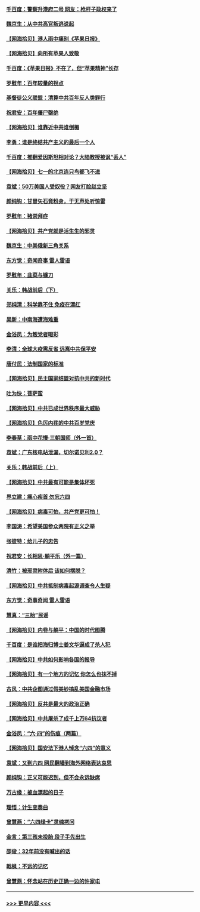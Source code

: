 #### [千百度：警察升港府二号 网友：枪杆子政权来了](../pages/nsc993/n13050261.md?t=06271452) 
#### [魏京生：从中共高官叛逃说起](../pages/nsc993/n13048997.md?t=06271452) 
#### [【网海拾贝】港人雨中痛别《苹果日报》](../pages/nsc993/n13048941.md?t=06271452) 
#### [【网海拾贝】向所有苹果人致敬](../pages/nsc993/n13046795.md?t=06271452) 
#### [千百度：《苹果日报》不在了，但“苹果精神”长存](../pages/nsc993/n13046703.md?t=06271452) 
#### [罗慰年：百年较量的拐点](../pages/nsc993/n13046542.md?t=06271452) 
#### [基督徒公义联盟：清算中共百年反人类罪行](../pages/nsc993/n13046499.md?t=06271452) 
#### [祝君安：百年僵尸罄绝](../pages/nsc993/n13045595.md?t=06271452) 
#### [【网海拾贝】谁靠近中共谁倒楣](../pages/nsc993/n13044667.md?t=06271452) 
#### [李勇：谁是终结共产主义的最后一个人](../pages/nsc993/n13044397.md?t=06271452) 
#### [千百度：推翻爱因斯坦相对论？大陆教授被讽“丢人”](../pages/nsc993/n13043908.md?t=06271452) 
#### [【网海拾贝】七一的北京连只鸟都飞不进](../pages/nsc993/n13041377.md?t=06271452) 
#### [袁斌：50万美国人受奴役？网友打脸赵立坚](../pages/nsc993/n13041330.md?t=06271452) 
#### [颜纯钩：甘冒矢石竟粉身，于无声处听惊雷](../pages/nsc993/n13041140.md?t=06271452) 
#### [罗慰年：猪崇拜症](../pages/nsc993/n13041071.md?t=06271452) 
#### [【网海拾贝】共产党就是活生生的邪灵](../pages/nsc993/n13036627.md?t=06271452) 
#### [魏京生：中美俄新三角关系](../pages/nsc993/n13035986.md?t=06271452) 
#### [东方觉：奇闻奇事 雷人雷语](../pages/nsc993/n13035878.md?t=06271452) 
#### [罗慰年：韭菜与镰刀](../pages/nsc993/n13034374.md?t=06271452) 
#### [关乐：韩战前后（下）](../pages/nsc993/n13034113.md?t=06271452) 
#### [郑纯清：科学靠不住 免疫在漂红](../pages/nsc993/n13034093.md?t=06271452) 
#### [吴新：中南海遭海难重](../pages/nsc993/n13034084.md?t=06271452) 
#### [金浴凤：为叛党者喝彩](../pages/nsc993/n13034058.md?t=06271452) 
#### [李清：全球大疫需反省 远离中共保平安](../pages/nsc993/n13033784.md?t=06271452) 
#### [唐付民：法制国家的标准](../pages/nsc993/n13032944.md?t=06271452) 
#### [【网海拾贝】民主国家结盟对抗中共的新时代](../pages/nsc993/n13031717.md?t=06271452) 
#### [吐为快：菩萨蛮](../pages/nsc993/n13030033.md?t=06271452) 
#### [【网海拾贝】中共已成世界秩序最大威胁](../pages/nsc993/n13028138.md?t=06271452) 
#### [【网海拾贝】色厉内荏的中共百岁党庆](../pages/nsc993/n13025582.md?t=06271452) 
#### [李春草：雨中花慢‧三朝国师（外一首）](../pages/nsc993/n13025567.md?t=06271452) 
#### [袁斌：广东核电站泄漏，切尔诺贝利2.0？](../pages/nsc993/n13025475.md?t=06271452) 
#### [关乐：韩战前后（上）](../pages/nsc993/n13025387.md?t=06271452) 
#### [【网海拾贝】中共最有可能是集体坏死](../pages/nsc993/n13023101.md?t=06271452) 
#### [界立建：痛心疾首 勿忘六四](../pages/nsc993/n13022339.md?t=06271452) 
#### [【网海拾贝】病毒可怕，共产党更可怕！](../pages/nsc993/n13020728.md?t=06271452) 
#### [李国涛：希望美国参众两院有正义之举](../pages/nsc993/n13020674.md?t=06271452) 
#### [张彼特：给儿子的忠告](../pages/nsc993/n13018934.md?t=06271452) 
#### [祝君安：长相思‧躺平乐（外一篇）](../pages/nsc993/n13018923.md?t=06271452) 
#### [清竹：被邪灵附体后 该如何摆脱？](../pages/nsc993/n13018877.md?t=06271452) 
#### [【网海拾贝】中共抵制病毒起源调查令人生疑](../pages/nsc993/n13017785.md?t=06271452) 
#### [东方觉：奇事奇闻 雷人雷语](../pages/nsc993/n13017577.md?t=06271452) 
#### [慧真：“三胎”民谣](../pages/nsc993/n13017394.md?t=06271452) 
#### [【网海拾贝】内卷与躺平：中国的时代图腾](../pages/nsc993/n13016128.md?t=06271452) 
#### [千百度：是谁把海归博士姜文华逼成了杀人犯](../pages/nsc993/n13015218.md?t=06271452) 
#### [【网海拾贝】中共如何影响各国的报导](../pages/nsc993/n13012599.md?t=06271452) 
#### [【网海拾贝】有一个地方的记忆 你怎么也抹不掉](../pages/nsc993/n13009802.md?t=06271452) 
#### [古风：中共企图通过假美钞搞乱美国金融市场](../pages/nsc993/n13009626.md?t=06271452) 
#### [【网海拾贝】反共是最大的政治正确](../pages/nsc993/n13007051.md?t=06271452) 
#### [【网海拾贝】中共屠杀了成千上万64抗议者](../pages/nsc993/n13002713.md?t=06271452) 
#### [金浴凤：“六·四”的伤痕（两篇）](../pages/nsc993/n13001719.md?t=06271452) 
#### [【网海拾贝】国安法下港人悼念“六四”的意义](../pages/nsc993/n13001039.md?t=06271452) 
#### [袁斌：又到六四 网民翻墙到海外网络表达哀思](../pages/nsc993/n13000995.md?t=06271452) 
#### [颜纯钩：正义可能迟到，但不会永远缺席](../pages/nsc993/n13000920.md?t=06271452) 
#### [万古缘：被血漂起的日子](../pages/nsc993/n13000914.md?t=06271452) 
#### [理悟：计生变奏曲](../pages/nsc993/n13000414.md?t=06271452) 
#### [曾慧燕：“六四绿卡”灵魂拷问](../pages/nsc993/n13000277.md?t=06271452) 
#### [金言：第三孩未投胎 段子手先出生](../pages/nsc993/n13000215.md?t=06271452) 
#### [邵俊：32年前没有喊出的话](../pages/nsc993/n13000181.md?t=06271452) 
#### [戟枫：不远的记忆](../pages/nsc993/n13000121.md?t=06271452) 
#### [曾慧燕：怀念站在历史正确一边的许家屯](../pages/nsc993/n13000073.md?t=06271452) 

----
#### [ >>> 更早内容 <<< ](../indexes/nsc993-earlier.md)
